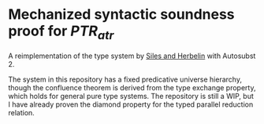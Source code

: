 # Mechanized syntactic soundness proof for $PTR_{atr}$
A reimplementation of the type system by [Siles and Herbelin](https://www.cambridge.org/core/journals/journal-of-functional-programming/article/pure-type-system-conversion-is-always-typable/0BFD4C10E4EBB7884E906982CD1B017F) with Autosubst 2.

The system in this repository has a fixed predicative universe hierarchy, though the confluence theorem is derived from the type exchange property, which holds for general pure type systems. The repository
is still a WIP, but I have already proven the diamond property for the typed parallel reduction relation. 
